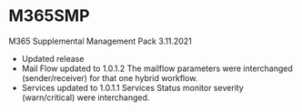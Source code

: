 # M365SMP
M365 Supplemental Management Pack 
3.11.2021
- Updated release
- Mail Flow updated to 1.0.1.2
  The mailflow parameters were interchanged (sender/receiver) for that one hybrid workflow.
- Services updated to 1.0.1.1
  Services Status monitor severity (warn/critical) were interchanged.


